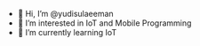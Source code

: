 - 👋 Hi, I’m @yudisulaeeman
- 👀 I’m interested in IoT and Mobile Programming
- 🌱 I’m currently learning IoT

<!---
yudisulaeeman/yudisulaeeman is a ✨ special ✨ repository because its `README.md` (this file) appears on your GitHub profile.
You can click the Preview link to take a look at your changes.
--->
